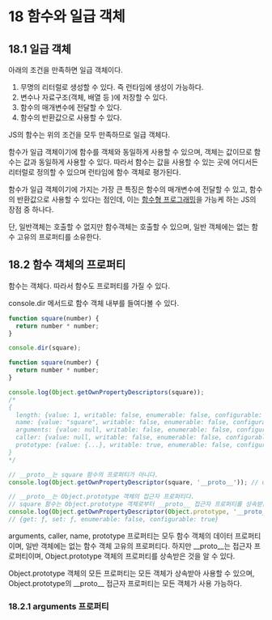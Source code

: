 # 18 함수와 일급 객체

## 18.1 일급 객체

아래의 조건을 만족하면 일급 객체이다.

1. 무명의 리터럴로 생성할 수 있다. 즉 런타임에 생성이 가능하다.
2. 변수나 자료구조(객체, 배열 등 )에 저장할 수 있다.
3. 함수의 매개변수에 전달할 수 있다.
4. 함수의 반환값으로 사용할 수 있다.

JS의 함수는 위의 조건을 모두 만족하므로 일급 객체다.

함수가 일급 객체이기에 함수를 객체와 동일하게 사용할 수 있으며, 객체는 값이므로 함수는 값과 동일하게 사용할 수 있다. 따라서 함수는 값을 사용할 수 있는 곳에 어디서든 리터럴로 정의할 수 있으며 런타임에 함수 객체로 평가된다.&#x20;

함수가 일급 객체이기에 가지는 가장 큰 특징은 함수의 매개변수에 전달할 수 있고, 함수의 반환값으로 사용할 수 있다는 점인데, 이는 [함수형 프로그래밍](12.md#12.7.5)을 가능케 하는 JS의 장점 중 하나다.

단, 일반객체는 호출할 수 없지만 함수객체는 호출할 수 있으며, 일반 객체에는 없는 함수 고유의 프로퍼티를 소유한다.

## 18.2 함수 객체의 프로퍼티

함수는 객체다. 따라서 함수도 프로퍼티를 가질 수 있다.

&#x20;console.dir 메서드로 함수 객체 내부를 들여다볼 수 있다.&#x20;

```javascript
function square(number) {
  return number * number;
}

console.dir(square);
```

```javascript
function square(number) {
  return number * number;
}

console.log(Object.getOwnPropertyDescriptors(square));
/*
{
  length: {value: 1, writable: false, enumerable: false, configurable: true},
  name: {value: "square", writable: false, enumerable: false, configurable: true},
  arguments: {value: null, writable: false, enumerable: false, configurable: false},
  caller: {value: null, writable: false, enumerable: false, configurable: false},
  prototype: {value: {...}, writable: true, enumerable: false, configurable: false}
}
*/

// __proto__는 square 함수의 프로퍼티가 아니다.
console.log(Object.getOwnPropertyDescriptor(square, '__proto__')); // undefined

// __proto__는 Object.prototype 객체의 접근자 프로퍼티다.
// square 함수는 Object.prototype 객체로부터 __proto__ 접근자 프로퍼티를 상속받는다.
console.log(Object.getOwnPropertyDescriptor(Object.prototype, '__proto__'));
// {get: ƒ, set: ƒ, enumerable: false, configurable: true}
```

arguments, caller, name, prototype 프로퍼티는 모두 함수 객체의 데이터 프로퍼티이며, 일반 객체에는 없는 함수 객체 고유의 프로퍼티다. 하지만 \_\_proto\_\_는 접근자 프로퍼티이며, Object.prototype 객체의 프로퍼티를 상속받은 것을 알 수 있다.

Object.prototype 객체의 모든 프로퍼티는 모든 객체가 상속받아 사용할 수 있으며, Object.prototype의 \_\_proto\_\_ 접근자 프로퍼티는 모든 객체가 사용 가능하다.

### 18.2.1 arguments 프로퍼티





